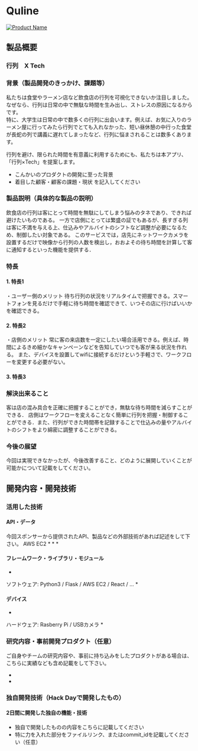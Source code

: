 # Quline

[![Product Name](image.png)](https://www.youtube.com/watch?v=G5rULR53uMk)

## 製品概要
### 行列　X Tech

### 背景（製品開発のきっかけ、課題等）
私たちは食堂やラーメン店など飲食店の行列を可視化できないか注目しました。なぜなら、行列は日常の中で無駄な時間を生み出し、ストレスの原因になるからです。  
特に、大学生は日常の中で数多くの行列に出会います。例えば、お気に入りのラーメン屋に行ってみたら行列でとても入れなかった、短い昼休憩の中行った食堂が長蛇の列で講義に遅れてしまったなど、行列に悩まされることは数多くあります。

行列を避け、限られた時間を有意義に利用するためにも、私たちは本アプリ、「行列×Tech」を提案します。

- こんかいのプロダクトの開発に至った背景
- 着目した顧客・顧客の課題・現状
を記入してください

### 製品説明（具体的な製品の説明）
飲食店の行列は客にとって時間を無駄にしてしまう悩みのタネであり、できれば避けたいものである。
一方で店側にとっては繁盛の証でもあるが、長すぎる列は客に不満を与える上、仕込みやアルバイトのシフトなど調整が必要になるため、制御したい対象である。
このサービスでは，店先にネットワークカメラを設置するだけで映像から行列の人数を検出し，おおよその待ち時間を計算して客に通知するといった機能を提供する．

### 特長

#### 1. 特長1
・ユーザー側のメリット
待ち行列の状況をリアルタイムで把握できる。スマートフォンを見るだけで手軽に待ち時間を確認できて、いつその店に行けばいいかを確認できる。

#### 2. 特長2
・店側のメリット
常に客の来店数を一定にしたい場合活用できる。例えば、時間によるきめ細かなキャンペーンなどを告知していつでも客が来る状況を作れる。
また、デバイスを設置してwifiに接続するだけという手軽さで、ワークフローを変更する必要がない。

#### 3. 特長3

### 解決出来ること
客は店の混み具合を正確に把握することができ，無駄な待ち時間を減らすことができる．
店側はワークフローを変えることなく簡単に行列を把握・制御することができる．また、行列ができた時間帯を記録することで仕込みの量やアルバイトのシフトをより綿密に調整することができる。

### 今後の展望
今回は実現できなかったが、今後改善すること、どのように展開していくことが可能かについて記載をしてください。


## 開発内容・開発技術
### 活用した技術
#### API・データ
今回スポンサーから提供されたAPI、製品などの外部技術があれば記述をして下さい。
AWS EC2
* 
* 
* 

#### フレームワーク・ライブラリ・モジュール
* 
ソフトウェア: Python3 / Flask / AWS EC2 / React / ...
* 

#### デバイス
* 
ハードウェア: Rasberry Pi / USBカメラ
* 

### 研究内容・事前開発プロダクト（任意）
ご自身やチームの研究内容や、事前に持ち込みをしたプロダクトがある場合は、こちらに実績なども含め記載をして下さい。

* 
* 


### 独自開発技術（Hack Dayで開発したもの）
#### 2日間に開発した独自の機能・技術
* 独自で開発したものの内容をこちらに記載してください
* 特に力を入れた部分をファイルリンク、またはcommit_idを記載してください（任意）
